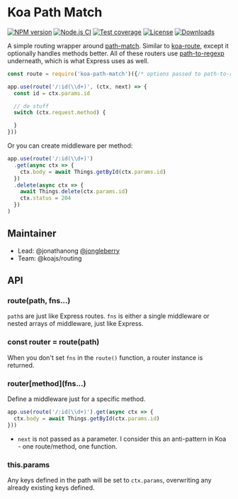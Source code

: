 
# Koa Path Match

[![NPM version][npm-image]][npm-url]
[![Node.js CI](https://github.com/koajs/path-match/workflows/Node.js%20CI/badge.svg?branch=master)](https://github.com/koajs/path-match/actions?query=workflow%3A%22Node.js+CI%22)
[![Test coverage][codecov-image]][codecov-url]
[![License][license-image]][license-url]
[![Downloads][downloads-image]][downloads-url]

A simple routing wrapper around [path-match](https://github.com/expressjs/path-match).
Similar to [koa-route](https://github.com/koajs/route), except it optionally handles methods better.
All of these routers use [path-to-regexp](https://github.com/component/path-to-regexp)
underneath, which is what Express uses as well.

```js
const route = require('koa-path-match')({/* options passed to path-to-regexp */})

app.use(route('/:id(\\d+)', (ctx, next) => {
  const id = ctx.params.id

  // do stuff
  switch (ctx.request.method) {

  }
}))
```

Or you can create middleware per method:

```js
app.use(route('/:id(\\d+)')
  .get(async ctx => {
    ctx.body = await Things.getById(ctx.params.id)
  })
  .delete(async ctx => {
    await Things.delete(ctx.params.id)
    ctx.status = 204
  })
)
```

## Maintainer

- Lead: @jonathanong [@jongleberry](https://twitter.com/jongleberry)
- Team: @koajs/routing

## API

### route(path, fns...)

`path`s are just like Express routes. `fns` is either a single middleware
or nested arrays of middleware, just like Express.

### const router = route(path)

When you don't set `fns` in the `route()` function, a router instance is returned.

### router\[method\]\(fns...\)

Define a middleware just for a specific method.

```js
app.use(route('/:id(\\d+)').get(async ctx => {
  ctx.body = await Things.getById(ctx.params.id)
}))
```

- `next` is not passed as a parameter.
  I consider this an anti-pattern in Koa - one route/method, one function.

### this.params

Any keys defined in the path will be set to `ctx.params`,
overwriting any already existing keys defined.

[npm-image]: https://img.shields.io/npm/v/koa-path-match.svg?style=flat
[npm-url]: https://npmjs.org/package/koa-path-match
[codecov-image]: https://img.shields.io/codecov/c/github/koajs/path-match/master.svg?style=flat-square
[codecov-url]: https://codecov.io/github/koajs/path-match
[license-image]: http://img.shields.io/npm/l/koa-path-match.svg?style=flat-square
[license-url]: LICENSE
[downloads-image]: http://img.shields.io/npm/dm/koa-path-match.svg?style=flat-square
[downloads-url]: https://npmjs.org/package/koa-path-match
